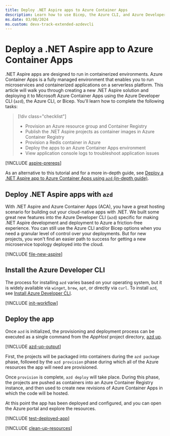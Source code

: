 ```yaml
---
title: Deploy .NET Aspire apps to Azure Container Apps
description: Learn how to use Bicep, the Azure CLI, and Azure Developer CLI to deploy .NET Aspire apps to Azure.
ms.date: 03/08/2024
ms.custom: devx-track-extended-azdevcli
---
```


# Deploy a .NET Aspire app to Azure Container Apps

.NET Aspire apps are designed to run in containerized environments. Azure Container Apps is a fully managed environment that enables you to run microservices and containerized applications on a serverless platform. This article will walk you through creating a new .NET Aspire solution and deploying it to Microsoft Azure Container Apps using the Azure Developer CLI (`azd`), the Azure CLI, or Bicep. You'll learn how to complete the following tasks:

> [!div class="checklist"]
>
> - Provision an Azure resource group and Container Registry
> - Publish the .NET Aspire projects as container images in Azure Container Registry
> - Provision a Redis container in Azure
> - Deploy the apps to an Azure Container Apps environment
> - View application console logs to troubleshoot application issues

[!INCLUDE [aspire-prereqs](../../includes/aspire-prereqs.md)]

As an alternative to this tutorial and for a more in-depth guide, see [Deploy a .NET Aspire app to Azure Container Apps using `azd` (in-depth guide)](aca-deployment-azd-in-depth.md).

## Deploy .NET Aspire apps with `azd`

With .NET Aspire and Azure Container Apps (ACA), you have a great hosting scenario for building out your cloud-native apps with .NET. We built some great new features into the Azure Developer CLI (`azd`) specific for making .NET Aspire development and deployment to Azure a friction-free experience. You can still use the Azure CLI and/or Bicep options when you need a granular level of control over your deployments. But for new projects, you won't find an easier path to success for getting a new microservice topology deployed into the cloud.

[!INCLUDE [file-new-aspire](../../includes/file-new-aspire.md)]

## Install the Azure Developer CLI

The process for installing `azd` varies based on your operating system, but it is widely available via `winget`, `brew`, `apt`, or directly via `curl`. To install `azd`, see [Install Azure Developer CLI](/azure/developer/azure-developer-cli/install-azd).

[!INCLUDE [init-workflow](includes/init-workflow.md)]

## Deploy the app

Once `azd` is initialized, the provisioning and deployment process can be executed as a single command from the _AppHost_ project directory, [azd up](/azure/developer/azure-developer-cli/reference#azd-up).

[!INCLUDE [azd-up-output](includes/azd-up-output.md)]

First, the projects will be packaged into containers during the `azd package` phase, followed by the `azd provision` phase during which all of the Azure resources the app will need are provisioned.

Once `provision` is complete, `azd deploy` will take place. During this phase, the projects are pushed as containers into an Azure Container Registry instance, and then used to create new revisions of Azure Container Apps in which the code will be hosted.

At this point the app has been deployed and configured, and you can open the Azure portal and explore the resources.

[!INCLUDE [test-deployed-app](includes/test-deployed-app.md)]

[!INCLUDE [clean-up-resources](../../includes/clean-up-resources.md)]
